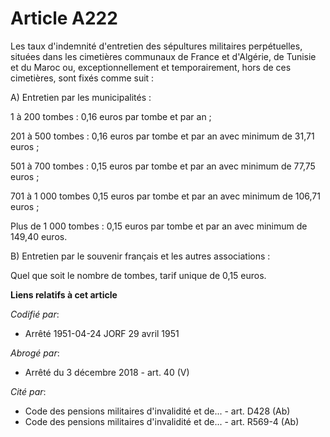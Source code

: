 # Article A222

Les taux d'indemnité d'entretien des sépultures militaires perpétuelles, situées dans les cimetières communaux de France et
d'Algérie, de Tunisie et du Maroc ou, exceptionnellement et temporairement, hors de ces cimetières, sont fixés comme suit :

A) Entretien par les municipalités :

1 à 200 tombes : 0,16 euros par tombe et par an ;

201 à 500 tombes : 0,16 euros par tombe et par an avec minimum de 31,71 euros ;

501 à 700 tombes : 0,15 euros par tombe et par an avec minimum de 77,75 euros ;

701 à 1 000 tombes 0,15 euros par tombe et par an avec minimum de 106,71 euros ;

Plus de 1 000 tombes : 0,15 euros par tombe et par an avec minimum de 149,40 euros.

B) Entretien par le souvenir français et les autres associations :

Quel que soit le nombre de tombes, tarif unique de 0,15 euros.

**Liens relatifs à cet article**

_Codifié par_:

  - Arrêté 1951-04-24 JORF 29 avril 1951

_Abrogé par_:

  - Arrêté du 3 décembre 2018 - art. 40 (V)

_Cité par_:

  - Code des pensions militaires d'invalidité et de... - art. D428 (Ab)
  - Code des pensions militaires d'invalidité et de... - art. R569-4 (Ab)
